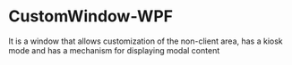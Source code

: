 # CustomWindow-WPF
It is a window that allows customization of the non-client area, has a kiosk mode and has a mechanism for displaying modal content
